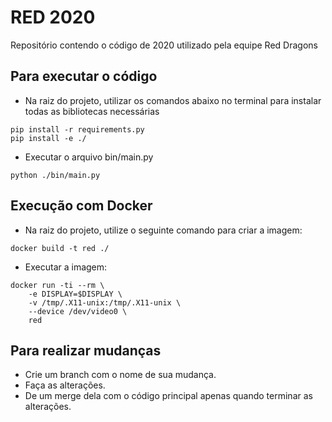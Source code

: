 # RED 2020

Repositório contendo o código de 2020 utilizado pela equipe Red Dragons

## Para executar o código

- Na raiz do projeto, utilizar os comandos abaixo no terminal para instalar todas as bibliotecas necessárias
```shell
pip install -r requirements.py
pip install -e ./
```
- Executar o arquivo bin/main.py 
```shell
python ./bin/main.py
```

## Execução com Docker

- Na raiz do projeto, utilize o seguinte comando para criar a imagem:
```shell
docker build -t red ./
```
- Executar a imagem:
```shell
docker run -ti --rm \
    -e DISPLAY=$DISPLAY \
    -v /tmp/.X11-unix:/tmp/.X11-unix \
    --device /dev/video0 \
    red
```
## Para realizar mudanças
- Crie um branch com o nome de sua mudança.
- Faça as alterações.
- De um merge dela com o código principal apenas quando terminar as alterações.
